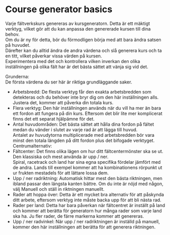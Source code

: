 # Course generator basics
  
Varje fältverkskurs genereras av kursgeneratorn. Detta är ett mäktigt verktyg, vilket gör att du kan anpassa den genererade kursen till dina behov.  
Om du är ny för detta, bör du förmodligen börja med att bara ändra satsen på huvudet.  
Därefter kan du alltid ändra de andra värdena och slå generera kurs och ta en titt, vilket påverkar vissa värden på kursen.  
Experimentera med det och kontrollera vilken inverkan den olika inställningen på olika fält har är det bästa sättet att vänja sig vid det.  

  
Grunderna:  
De första värdena du ser här är riktiga grundläggande saker.  
- Arbetsbredd: De flesta verktyg får den exakta arbetsbredden som detekteras och du behöver inte bryr dig om den här inställningen alls. Justera det, kommer att påverka din totala kurs.  
- Flera verktyg: Den här inställningen används när du vill ha mer än bara ett fordon att fungera på din kurs. Eftersom det blir lite mer komplicerat finns det ett separat hjälpämne för det.  
- Antal huvudområden: Det bästa sättet att hålla dina fordon på fältet medan du vänder i slutet av varje rad är att lägga till huvud.  
Antalet av huvudytorna multiplicerade med arbetsbredden bör vara minst den totala längden på ditt fordon plus det bifogade verktyget.  
Centrumalternativ:  
- Fältcenter: Det finns olika lägen om hur ditt fältcentermönster ska se ut. Den klassiska och mest använda är upp / ner.  
Spiral, racetrack och land har sina egna specifika fördelar jämfört med de andra. Lands till exempel kommer att ha kombinationens rörpunkt ut ur frukten mestadels för att lättare lossa dem.  
- Upp / ner radriktning: Automatisk hittar mest den bästa riktningen, men ibland passar den längsta kanten bättre. Om du inte är nöjd med någon, välj Manuell och ställ in riktningen manuellt.  
- Rader att hoppa över: Detta är ett mycket bra alternativ för att påskynda ditt arbete, eftersom verktyg inte måste backa upp för att bli nästa rad.  
- Rader per land: Detta har bara påverkan när fältcentret är inställt på land och kommer att berätta för generatorn hur många rader som varje land ska ha. Ju fler rader, de färre markerna kommer att genereras.  
- Upp / ner radvinkel: När upp / ner radriktningen är inställd på manuell, kommer den här inställningen att berätta för att generera riktningen.  
